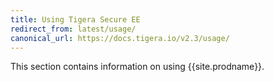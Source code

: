 ```yaml
---
title: Using Tigera Secure EE
redirect_from: latest/usage/
canonical_url: https://docs.tigera.io/v2.3/usage/
---
```


This section contains information on using {{site.prodname}}.
